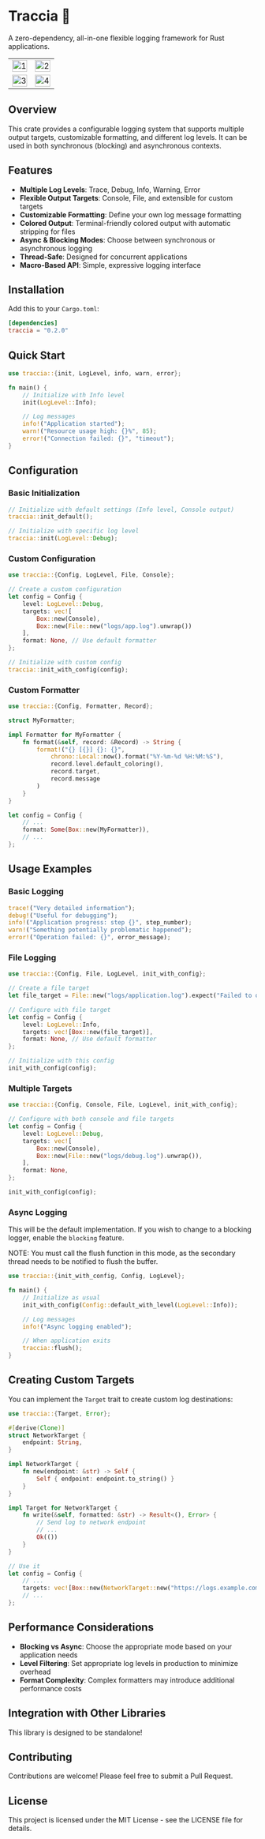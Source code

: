 # Traccia 📝

A zero-dependency, all-in-one flexible logging framework for Rust applications.

<table>
  <tr>
    <td><img src="docs/1.png" alt="1" style="width: 100%;"></td>
    <td><img src="docs/2.png" alt="2" style="width: 100%;"></td>
  </tr>
  <tr>
    <td><img src="docs/3.png" alt="3" style="width: 100%;"></td>
    <td><img src="docs/4.png" alt="4" style="width: 100%;"></td>
  </tr>
</table>


## Overview

This crate provides a configurable logging system that supports multiple output targets, customizable formatting, and different log levels. It can be used in both synchronous (blocking) and asynchronous contexts.

## Features

- **Multiple Log Levels**: Trace, Debug, Info, Warning, Error
- **Flexible Output Targets**: Console, File, and extensible for custom targets
- **Customizable Formatting**: Define your own log message formatting
- **Colored Output**: Terminal-friendly colored output with automatic stripping for files
- **Async & Blocking Modes**: Choose between synchronous or asynchronous logging
- **Thread-Safe**: Designed for concurrent applications
- **Macro-Based API**: Simple, expressive logging interface

## Installation

Add this to your `Cargo.toml`:

```toml
[dependencies]
traccia = "0.2.0"
```

## Quick Start

```rust
use traccia::{init, LogLevel, info, warn, error};

fn main() {
    // Initialize with Info level
    init(LogLevel::Info);

    // Log messages
    info!("Application started");
    warn!("Resource usage high: {}%", 85);
    error!("Connection failed: {}", "timeout");
}
```

## Configuration

### Basic Initialization

```rust
// Initialize with default settings (Info level, Console output)
traccia::init_default();

// Initialize with specific log level
traccia::init(LogLevel::Debug);
```

### Custom Configuration

```rust
use traccia::{Config, LogLevel, File, Console};

// Create a custom configuration
let config = Config {
    level: LogLevel::Debug,
    targets: vec![
        Box::new(Console),
        Box::new(File::new("logs/app.log").unwrap())
    ],
    format: None, // Use default formatter
};

// Initialize with custom config
traccia::init_with_config(config);
```

### Custom Formatter

```rust
use traccia::{Config, Formatter, Record};

struct MyFormatter;

impl Formatter for MyFormatter {
    fn format(&self, record: &Record) -> String {
        format!("{} [{}] {}: {}",
            chrono::Local::now().format("%Y-%m-%d %H:%M:%S"),
            record.level.default_coloring(),
            record.target,
            record.message
        )
    }
}

let config = Config {
    // ...
    format: Some(Box::new(MyFormatter)),
    // ...
};
```

## Usage Examples

### Basic Logging

```rust
trace!("Very detailed information");
debug!("Useful for debugging");
info!("Application progress: step {}", step_number);
warn!("Something potentially problematic happened");
error!("Operation failed: {}", error_message);
```

### File Logging

```rust
use traccia::{Config, File, LogLevel, init_with_config};

// Create a file target
let file_target = File::new("logs/application.log").expect("Failed to open log file");

// Configure with file target
let config = Config {
    level: LogLevel::Info,
    targets: vec![Box::new(file_target)],
    format: None, // Use default formatter
};

// Initialize with this config
init_with_config(config);
```

### Multiple Targets

```rust
use traccia::{Config, Console, File, LogLevel, init_with_config};

// Configure with both console and file targets
let config = Config {
    level: LogLevel::Debug,
    targets: vec![
        Box::new(Console),
        Box::new(File::new("logs/debug.log").unwrap()),
    ],
    format: None,
};

init_with_config(config);
```

### Async Logging

This will be the default implementation.
If you wish to change to a blocking logger,
enable the `blocking` feature.

NOTE: You must call the flush function in this mode, as the secondary thread needs to be notified to flush the buffer.

```rust
use traccia::{init_with_config, Config, LogLevel};

fn main() {
    // Initialize as usual
    init_with_config(Config::default_with_level(LogLevel::Info));

    // Log messages
    info!("Async logging enabled");

    // When application exits
    traccia::flush();
}
```

## Creating Custom Targets

You can implement the `Target` trait to create custom log destinations:

```rust
use traccia::{Target, Error};

#[derive(Clone)]
struct NetworkTarget {
    endpoint: String,
}

impl NetworkTarget {
    fn new(endpoint: &str) -> Self {
        Self { endpoint: endpoint.to_string() }
    }
}

impl Target for NetworkTarget {
    fn write(&self, formatted: &str) -> Result<(), Error> {
        // Send log to network endpoint
        // ...
        Ok(())
    }
}

// Use it
let config = Config {
    // ...
    targets: vec![Box::new(NetworkTarget::new("https://logs.example.com"))],
    // ...
};
```

## Performance Considerations

- **Blocking vs Async**: Choose the appropriate mode based on your application needs
- **Level Filtering**: Set appropriate log levels in production to minimize overhead
- **Format Complexity**: Complex formatters may introduce additional performance costs

## Integration with Other Libraries

This library is designed to be standalone!

## Contributing

Contributions are welcome! Please feel free to submit a Pull Request.

## License

This project is licensed under the MIT License - see the LICENSE file for details.
